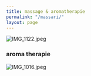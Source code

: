 ```yaml
---
title: massage & aromatherapie
permalink: "/massari/"
layout: page
---
```


![IMG_1122.jpeg](/uploads/IMG_1122.jpeg)

### aroma therapie
![IMG_1016.jpeg](/uploads/IMG_1016.jpeg)